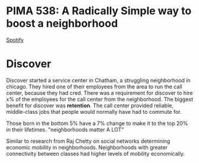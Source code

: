 # PIMA 538: A Radically Simple way to boost a neighborhood
[Spotify](https://open.spotify.com/episode/1pJ3jGKh2ulijit4iZHFzK)

# Discover
Discover started a service center in Chatham, a struggling neighborhood in chicago.
They hired one of their employees from the area to run the call center, because they had cred.
There was a requirement for discover to hire x% of the employees for the call center from the neighborhood.
The biggest benefit for discover was **retention**. The call center provided reliable, middle-class jobs that people would normally have had to commute for.

Those born in the bottom 5% have a 7% change to make it to the top 20% in their lifetimes. 
"neighborhoods matter A LOT"

Similar to research from Raj Chetty on social networks determining economic mobility in neighborhoods.
Neighborhoods with greater connectivity between classes had higher levels of mobility economically.


